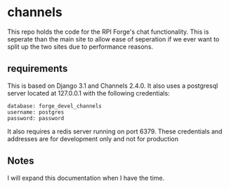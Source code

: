# channels
This repo holds the code for the RPI Forge's chat functionality. This is seperate than the main site to allow ease of seperation if we ever want to split up the two sites due to performance reasons.

## requirements
This is based on Django 3.1 and Channels 2.4.0. It also uses a postgresql server located at 127.0.0.1 with the following credentials:

```
database: forge_devel_channels
username: postgres
password: password
```

It also requires a redis server running on port 6379. These credentials and addresses are for development only and not for production

## Notes
I will expand this documentation when I have the time. 
